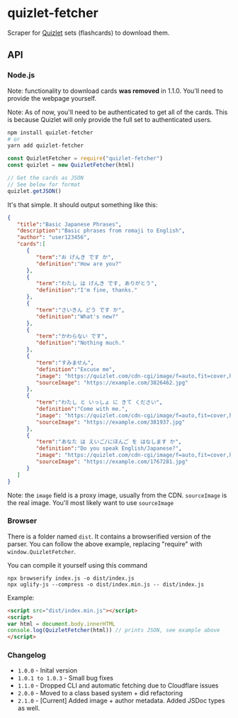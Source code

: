 # quizlet-fetcher

Scraper for [Quizlet](https://quizlet.com) sets (flashcards) to download them.

## API

### Node.js

Note: functionality to download cards **was removed** in 1.1.0. You'll need to provide the webpage yourself.

Note: As of now, you'll need to be authenticated to get all of the cards. This is because Quizlet will only provide the full set to authenticated users.

```bash
npm install quizlet-fetcher
# or
yarn add quizlet-fetcher
```

```js
const QuizletFetcher = require("quizlet-fetcher")
const quizlet = new QuizletFetcher(html) 

// Get the cards as JSON
// See below for format
quizlet.getJSON()
```

It's that simple. It should output something like this:

```json
{
   "title":"Basic Japanese Phrases",
   "description":"Basic phrases from romaji to English",
   "author": "user123456",
   "cards":[
      {
         "term":"お げんき です か",
         "definition":"How are you?"
      },
      {
         "term":"わたし は げんき です, ありがとう",
         "definition":"I'm fine, thanks."
      },
      {
         "term":"さいきん どう です か",
         "definition":"What's new?"
      },
      {
         "term":"かわらない です",
         "definition":"Nothing much."
      },
      {
         "term":"すみません",
         "definition":"Excuse me",
         "image": "https://quizlet.com/cdn-cgi/image/f=auto,fit=cover,h=100,onerror=redirect,w=120/https://example.com/3826462.jpg",
         "sourceImage": "https://example.com/3826462.jpg"
      },
      {
         "term":"わたし と いっしょ に きて ください",
         "definition":"Come with me.",
         "image": "https://quizlet.com/cdn-cgi/image/f=auto,fit=cover,h=100,onerror=redirect,w=120/https://example.com/381937.jpg",
         "sourceImage": "https://example.com/381937.jpg"
      },
      {
         "term":"あなた は えいご/にほんご を はなします か",
         "definition":"Do you speak English/Japanese?",
         "image": "https://quizlet.com/cdn-cgi/image/f=auto,fit=cover,h=100,onerror=redirect,w=120/https://example.com/1767281.jpg",
         "sourceImage": "https://example.com/1767281.jpg"
      }
   ]
}
```
Note: the `image` field is a proxy image, usually from the CDN. `sourceImage` is the real image. You'll most likely want to use `sourceImage`

### Browser

There is a folder named `dist`. It contains a browserified version of the parser. You can follow the above example, replacing "require" with `window.QuizletFetcher`.

You can compile it yourself using this command
```
npx browserify index.js -o dist/index.js
npx uglify-js --compress -o dist/index.min.js -- dist/index.js
```

Example:
```html
<script src="dist/index.min.js"></script>
<script>
var html = document.body.innerHTML
console.log(QuizletFetcher(html)) // prints JSON, see example above
</script>
```

### Changelog


- `1.0.0` - Inital version
- `1.0.1 to 1.0.3` - Small bug fixes
- `1.1.0` - Dropped CLI and automatic fetching due to Cloudflare issues
- `2.0.0` - Moved to a class based system + did refactoring
- `2.1.0` - \[Current\] Added image + author metadata. Added JSDoc types as well.